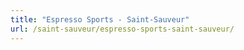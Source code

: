 ```yaml
---
title: "Espresso Sports - Saint-Sauveur"
url: /saint-sauveur/espresso-sports-saint-sauveur/
---
```

